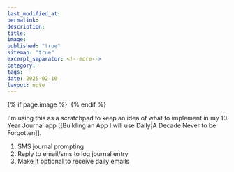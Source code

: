 ```yaml
---
last_modified_at: 
permalink: 
description: 
title: 
image: 
published: "true"
sitemap: "true"
excerpt_separator: <!--more-->
category: 
tags: 
date: 2025-02-10
layout: note
---
```



{% if page.image %} <img src="{{ page.image }}" alt=""> {% endif %}

I'm using this as a scratchpad to keep an idea of what to implement in my 10 Year Journal app [[Building an App I will use Daily|A Decade Never to be Forgotten]]. 

1. SMS journal prompting
2. Reply to email/sms to log journal entry
3. Make it optional to receive daily emails
